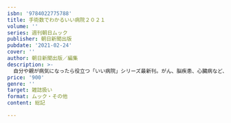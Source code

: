 ```yaml
---
isbn: '9784022775788'
title: 手術数でわかるいい病院２０２１
volume: ''
series: 週刊朝日ムック
publisher: 朝日新聞出版
pubdate: '2021-02-24'
cover: ''
author: 朝日新聞出版／編集
description: >-
  自分や親が病気になったら役立つ「いい病院」シリーズ最新刊。がん、脳疾患、心臓病など、31治療法の手術数ランキングを掲載。病気ごとの治療選択のポイントを専門医がチャートでわかりやすく解説。「コロナ禍のがん治療」も特集する。
price: '900'
genre: ''
target: 雑誌扱い
format: ムック・その他
content: 総記

---
```

